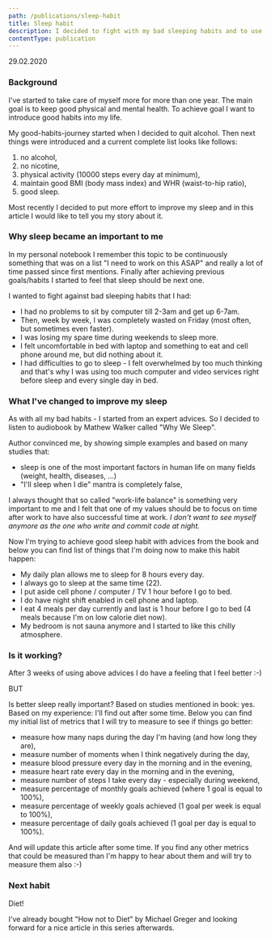 ```yaml
---
path: /publications/sleep-habit
title: Sleep habit
description: I decided to fight with my bad sleeping habits and to use advices from "Why We Sleep" book by Mather Walker. See why and what I'm doing to have a better sleep after reading this book. 
contentType: publication
---
```


29.02.2020

### Background

I've started to take care of myself more for more than one year.
The main goal is to keep good physical and mental health.
To achieve goal I want to introduce good habits into my life. 

My good-habits-journey started when I decided to quit alcohol.
Then next things were introduced and a current complete list looks like follows:

1. no alcohol,
2. no nicotine,
3. physical activity (10000 steps every day at minimum),
4. maintain good BMI (body mass index) and WHR (waist-to-hip ratio),
5. good sleep.

Most recently I decided to put more effort to improve my sleep and in this article
I would like to tell you my story about it.

### Why sleep became an important to me

In my personal notebook I remember this topic to be continuously something
that was on a list "I need to work on this ASAP" and really a lot of time passed since first mentions.
Finally after achieving previous goals/habits I started to feel that sleep should be next one.

I wanted to fight against bad sleeping habits that I had:

- I had no problems to sit by computer till 2-3am and get up 6-7am.
- Then, week by week, I was completely wasted on Friday (most often, but sometimes even faster).
- I was losing my spare time during weekends to sleep more.
- I felt uncomfortable in bed with laptop and something to eat and cell phone around me, but did nothing about it.
- I had difficulties to go to sleep - I felt overwhelmed by too much thinking and that's why I was using too much computer and video services right before sleep and every single day in bed.

### What I've changed to improve my sleep

As with all my bad habits - I started from an expert advices.
So I decided to listen to audiobook by Mathew Walker called "Why We Sleep".

Author convinced me, by showing simple examples and based on many studies that:
- sleep is one of the most important factors in human life on many fields (weight, health, diseases, ...)
- "I'll sleep when I die" mantra is completely false,

I always thought that so called "work-life balance" is something very important to me and I felt
that one of my values should be to focus on time after work to have also successful time at work.
*I don't want to see myself anymore as the one who write and commit code at night.*

Now I'm trying to achieve good sleep habit with advices from the book and below
you can find list of things that I'm doing now to make this habit happen:

- My daily plan allows me to sleep for 8 hours every day.
- I always go to sleep at the same time (22).
- I put aside cell phone / computer / TV 1 hour before I go to bed.
- I do have night shift enabled in cell phone and laptop.
- I eat 4 meals per day currently and last is 1 hour before I go to bed (4 meals because I'm on low calorie diet now).
- My bedroom is not sauna anymore and I started to like this chilly atmosphere.

### Is it working?

After 3 weeks of using above advices I do have a feeling that I feel better :-)

BUT 

Is better sleep really important? Based on studies mentioned in book: yes.
Based on my experience: I'll find out after some time. Below you can find my
initial list of metrics that I will try to measure to see if things go better:

- measure how many naps during the day I'm having (and how long they are),
- measure number of moments when I think negatively during the day,
- measure blood pressure every day in the morning and in the evening,
- measure heart rate every day in the morning and in the evening,
- measure number of steps I take every day - especially during weekend,
- measure percentage of monthly goals achieved (where 1 goal is equal to 100%),
- measure percentage of weekly goals achieved (1 goal per week is equal to 100%),
- measure percentage of daily goals achieved (1 goal per day is equal to 100%).

And will update this article after some time. If you find any other metrics that
could be measured than I'm happy to hear about them and will try to measure them also :-)


### Next habit

Diet!

I've already bought "How not to Diet" by Michael Greger and looking forward for a nice article in this series afterwards.